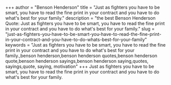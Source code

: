 +++
author = "Benson Henderson"
title = "Just as fighters you have to be smart, you have to read the fine print in your contract and you have to do what's best for your family."
description = "the best Benson Henderson Quote: Just as fighters you have to be smart, you have to read the fine print in your contract and you have to do what's best for your family."
slug = "just-as-fighters-you-have-to-be-smart-you-have-to-read-the-fine-print-in-your-contract-and-you-have-to-do-whats-best-for-your-family"
keywords = "Just as fighters you have to be smart, you have to read the fine print in your contract and you have to do what's best for your family.,benson henderson,benson henderson quotes,benson henderson quote,benson henderson sayings,benson henderson saying,quotes, sayings,quote, saying, motivation"
+++
Just as fighters you have to be smart, you have to read the fine print in your contract and you have to do what's best for your family.
